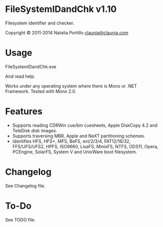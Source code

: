 ﻿FileSystemIDandChk v1.10
=============

Filesystem identifier and checker.

Copyright © 2011-2014 Natalia Portillo <claunia@claunia.com>

Usage
=====

FileSystemIDandChk.exe 

And read help.

Works under any operating system where there is Mono or .NET Framework. Tested with Mono 2.0.

Features
========

* Supports reading CDRWin cue/bin cuesheets, Apple DiskCopy 4.2 and TeleDisk disk images.
* Supports traversing MBR, Apple and NeXT partitioning schemes.
* Identifies HFS, HFS+, MFS, BeFS, ext/2/3/4, FAT12/16/32, FFS/UFS/UFS2, HPFS, ISO9660, LisaFS, MinixFS, NTFS, ODS11, Opera, PCEngine, SolarFS, System V and UnixWare boot filesystem.

Changelog
=========

See Changelog file.

To-Do
=====

See TODO file.